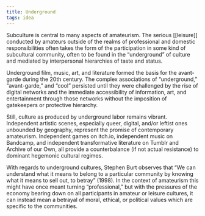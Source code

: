 ```yaml
---
title: Underground
tags: idea
---
```


Subculture is central to many aspects of amateurism. The serious [[leisure]] conducted by amateurs outside of the realms of professional and domestic responsibilities often takes the form of the participation in some kind of subcultural community, often to be found in the “underground” of culture and mediated by interpersonal hierarchies of taste and status. 

Underground film, music, art, and literature formed the basis for the avant-garde during the 20th century. The complex associations of “underground,” “avant-garde,” and “cool” persisted until they were challenged by the rise of digital networks and the immediate accessibility of information, art, and entertainment through those networks without the imposition of gatekeepers or protective hierarchy. 

Still, culture as produced by underground labor remains vibrant. Independent artistic scenes, especially queer, digital, and/or leftist ones unbounded by geography, represent the promise of contemporary amateurism. Independent games on itch.io, independent music on Bandcamp, and independent transformative literature on Tumblr and Archive of our Own, all provide a counterbalance (if not actual resistance) to dominant hegemonic cultural regimes. 

With regards to underground cultures, Stephen Burt observes that “We can understand what it means to belong to a particular community by knowing what it means to sell out, to betray” (1998). In the context of amateurism this might have once meant turning “professional,” but with the pressures of the economy bearing down on all participants in amateur or leisure cultures, it can instead mean a betrayal of moral, ethical, or political values which are specific to the communities.